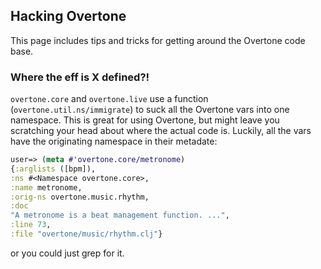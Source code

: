 ## Hacking Overtone

This page includes tips and tricks for getting around the Overtone code base.

### Where the eff is X defined?!

`overtone.core` and `overtone.live` use a function (`overtone.util.ns/immigrate`) to suck all the Overtone vars into one namespace. This is great for using Overtone, but might leave you scratching your head about where the actual code is. Luckily, all the vars have the originating namespace in their metadate:

```clj
user=> (meta #'overtone.core/metronome)
{:arglists ([bpm]),
:ns #<Namespace overtone.core>,
:name metronome,
:orig-ns overtone.music.rhythm,
:doc
"A metronome is a beat management function. ...",
:line 73,
:file "overtone/music/rhythm.clj"}
```

or you could just grep for it.

